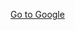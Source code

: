 <a href="https://github.com/yuliitezarygml/xiaomi-fimware/releases" class="button">Go to Google</a>
